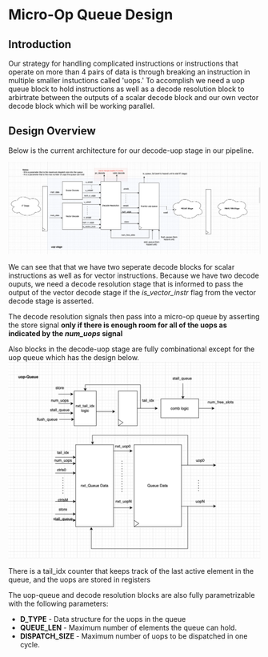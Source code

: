 

# Micro-Op Queue Design

## Introduction

Our strategy for handling complicated instructions or instructions that operate on more than 4 pairs of data is through breaking an instruction in multiple smaller instuctions called 'uops.' To accomplish we need a uop queue block to hold instructions as well as a decode resolution block to arbirtrate between the outputs of a scalar decode block and our own vector decode block which will be working parallel.   


## Design Overview 
Below is the current architecture for our decode-uop stage in our pipeline. 

![decode_stage_design](images/decode_stage_design.jpeg)

We can see that that we have two seperate decode blocks for scalar instructions as well as for vector instructions. Because we have two decode ouputs, we need a decode resolution stage that is informed to pass the output of the vector decode stage if the *is_vector_instr* flag from the vector decode stage is asserted. 

The decode resolution signals then pass into a micro-op queue by asserting the store signal **only if there is enough room for all of the uops as indicated by the *num_uops* signal**


Also blocks in the decode-uop stage are fully combinational except for the uop queue which has the design below. 
![uop)queue_design](images/uop_queue_design.jpeg)

There is a tail_idx counter that keeps track of the last active element in the queue, and the uops are stored in registers  

The uop-queue and decode resolution blocks are also fully parametrizable with the following parameters:
-  **D_TYPE** - Data structure for the uops in the queue
- **QUEUE_LEN** - Maximum number of elements the queue can hold. 
- **DISPATCH_SIZE** - Maximum number of uops to be dispatched in one cycle. 



